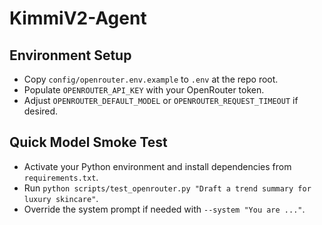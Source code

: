 # KimmiV2-Agent

## Environment Setup
- Copy `config/openrouter.env.example` to `.env` at the repo root.
- Populate `OPENROUTER_API_KEY` with your OpenRouter token.
- Adjust `OPENROUTER_DEFAULT_MODEL` or `OPENROUTER_REQUEST_TIMEOUT` if desired.

## Quick Model Smoke Test
- Activate your Python environment and install dependencies from `requirements.txt`.
- Run `python scripts/test_openrouter.py "Draft a trend summary for luxury skincare"`.
- Override the system prompt if needed with `--system "You are ..."`.